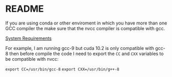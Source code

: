 # README

If you are using conda or other enviroment in which you have more than one GCC compiler the make sure
that the nvcc compiler is compatible with gcc. 

[System Requirements](https://docs.nvidia.com/cuda/cuda-installation-guide-linux/index.html#system-requirements)

For example, I am running gcc-9 but cuda 10.2 is only compatible with gcc-8 then before compile the code I need to export the ``CC`` and ``CXX`` variables to be compatible with nvcc:

``export CC=/usr/bin/gcc-8``
``export CXX=/usr/bin/g++-8``

